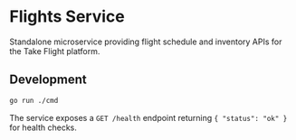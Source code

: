 # Flights Service

Standalone microservice providing flight schedule and inventory APIs for the Take Flight platform.

## Development

```bash
go run ./cmd
```

The service exposes a `GET /health` endpoint returning `{ "status": "ok" }` for health checks.

